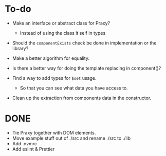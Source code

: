 # To-do

- Make an interface or abstract class for Praxy?
  - Instead of using the class it self in types

- Should the `componentExists` check be done in implementation or the library?
- Make a better algorithm for equality.
- Is there a better way for doing the template replacing in component()?
- Find a way to add types for `$set` usage.
  - So that you can see what data you have access to.
- Clean up the extraction from components data in the constructor.

# DONE

- Tie Praxy together with DOM elements.
- Move example stuff out of ./src and rename ./src to ./lib
- Add .nvmrc
- Add eslint & Prettier
